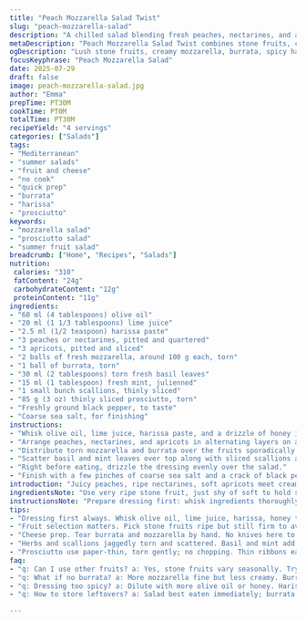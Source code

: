 ```yaml
---
title: "Peach Mozzarella Salad Twist"
slug: "peach-mozzarella-salad"
description: "A chilled salad blending fresh peaches, nectarines, and apricots with mozzarella and creamy burrata. Spiced with a hint of harissa instead of sambal. Crisp prosciutto replaces saucisson for a milder saltiness. Fresh herbs—basil and mint—combine with scallions. The dressing balances olive oil with lime juice and a touch of honey for sweetness. Serve with a sprinkle of sea salt and black pepper. Prep just over 20 minutes. A fresh take on stone fruit and cheese salads for warmer days."
metaDescription: "Peach Mozzarella Salad Twist combines stone fruits, creamy burrata, torn mozzarella, prosciutto, lime-honey dressing, fresh herbs, and harissa spice."
ogDescription: "Lush stone fruits, creamy mozzarella, burrata, spicy harissa, crisp prosciutto, fresh herbs. Layered Mediterranean-French fusion salad ready in 30 mins."
focusKeyphrase: "Peach Mozzarella Salad"
date: 2025-07-29
draft: false
image: peach-mozzarella-salad.jpg
author: "Emma"
prepTime: PT30M
cookTime: PT0M
totalTime: PT30M
recipeYield: "4 servings"
categories: ["Salads"]
tags:
- "Mediterranean"
- "summer salads"
- "fruit and cheese"
- "no cook"
- "quick prep"
- "burrata"
- "harissa"
- "prosciutto"
keywords:
- "mozzarella salad"
- "prosciutto salad"
- "summer fruit salad"
breadcrumb: ["Home", "Recipes", "Salads"]
nutrition: 
 calories: "310"
 fatContent: "24g"
 carbohydrateContent: "12g"
 proteinContent: "11g"
ingredients:
- "60 ml (4 tablespoons) olive oil"
- "20 ml (1 1/3 tablespoons) lime juice"
- "2.5 ml (1/2 teaspoon) harissa paste"
- "3 peaches or nectarines, pitted and quartered"
- "3 apricots, pitted and sliced"
- "2 balls of fresh mozzarella, around 100 g each, torn"
- "1 ball of burrata, torn"
- "30 ml (2 tablespoons) torn fresh basil leaves"
- "15 ml (1 tablespoon) fresh mint, julienned"
- "1 small bunch scallions, thinly sliced"
- "85 g (3 oz) thinly sliced prosciutto, torn"
- "Freshly ground black pepper, to taste"
- "Coarse sea salt, for finishing"
instructions:
- "Whisk olive oil, lime juice, harissa paste, and a drizzle of honey in a small bowl. Set aside the dressing."
- "Arrange peaches, nectarines, and apricots in alternating layers on a large platter mixing colors and shapes."
- "Distribute torn mozzarella and burrata over the fruits sporadically, keeping clusters varied."
- "Scatter basil and mint leaves over top along with sliced scallions and prosciutto strips."
- "Right before eating, drizzle the dressing evenly over the salad."
- "Finish with a few pinches of coarse sea salt and a crack of black pepper."
introduction: "Juicy peaches, ripe nectarines, soft apricots meet creamy mozzarella and burrata—creamier, more supple than plain mozzarella alone. Harissa heat swaps out the sambal spice for a North African fire, tempered by honey’s subtle sweetness. Prosciutto stands in for the salty, rustic saucisson, lending a thinner, silkier texture and a different cured flavor. Fresh herbs mingle differently too: basil classic, mint added for brightness and coolness. Scallions cut with subtle onion sharpness. Lime juice replaces lemon, adding a softer citrus tang. A salad built with layers, colors, texture contrasts. Simple but striking. A summer starter that’s almost like summer on a plate. Quick to put together. No cooking. All freshness."
ingredientsNote: "Use very ripe stone fruit, just shy of soft to hold shape but sweet. Burrata provides creaminess and a touch more richness than mozzarella—if unavailable, more mozzarella is fine. Prosciutto should be paper thin, torn gently, not chopped to preserve delicate texture. Harissa replaces sambal oelek to change profile from Southeast Asian to Mediterranean without losing spice—the amount measured is mild, adjust if you want more fire. Lime juice is less sharp than lemon, better with honey to balance sweet and tart. Fresh mint offers lift, replace with tarragon or chervil if unavailable. Sea salt should be flaky for bursts of flavor. Use high-quality extra virgin olive oil for best sheen and depth."
instructionsNote: "Prepare dressing first: whisk ingredients thoroughly. Let rest briefly for flavors to meld. Arrange fruit and cheese alternately, keep presentation loose not rigid. Tear cheese by hand for rustic effect. Scatter herbs and scallions unevenly—random, not uniform. Add cured meat last to keep its shape visible. Dress salad right before serving, not earlier to avoid sogginess. Finish with salt and pepper at table if possible for texture and aroma freshness. Can be served on chilled platter or individual plates. Leftovers best within hours; burrata and fruit won’t keep texture beyond a day. No cooking required, just sharp knives and fresh hands."
tips:
- "Dressing first always. Whisk olive oil, lime juice, harissa, honey till combined. Let rest a bit for flavors to mingle but not too long or lime gets bitter. Honey balances heat, so measure carefully. Too much harissa kills sweetness. Keep mild unless you want extra punch."
- "Fruit selection matters. Pick stone fruits ripe but still firm to avoid mush when sliced. Quarter peaches or nectarines then slice apricots just before plating to keep shapes distinct. Color contrasts key. Soft apricots provide a different texture layer versus firmer peaches. Hold shape well to prevent mess."
- "Cheese prep. Tear burrata and mozzarella by hand. No knives here to keep rustic chunks. Burrata adds creaminess, moisture, stick carefully so it doesn’t break apart too much. Mozzarella clusters spaced randomly to keep bite bursts. More mozzarella doable if no burrata on hand, but texture shifts noticeably."
- "Herbs and scallions jaggedly torn and scattered. Basil and mint add distinct notes, mint freshness cuts richness. Mint julienned fine; basil leaves torn bigger. Scallions thinly sliced for sharp onion aroma, uneven scatter keeps visual interest and layers of flavor."
- "Prosciutto use paper-thin, torn gently; no chopping. Thin ribbons ease layering, give salty silkiness. Add last before dressing to keep texture intact. Press too hard or cut too small, you lose delicate mouthfeel and appearance. Tear with fingers for best visual and textural result."
faq:
- "q: Can I use other fruits? a: Yes, stone fruits vary seasonally. Try plums, cherries, or figs. Texture changes. Adjust slicing to keep neat. Firmer fruits better shape. Flavor shifts but the basic combo works."
- "q: What if no burrata? a: More mozzarella fine but less creamy. Burrata adds softness and richness that affects mouthfeel. Substitute with soft ricotta or fresh goat cheese if available. Texture less silky but still good."
- "q: Dressing too spicy? a: Dilute with more olive oil or honey. Harissa varies in intensity. Add slowly, taste after each addition. Lime juice mellowing, honey sweetness balances. Sometimes use less at start, add more later if needed."
- "q: How to store leftovers? a: Salad best eaten immediately; burrata and fruit get soggy fast. Cover tightly, refrigerate if needed but separate dressing so fruits don’t get wet. Eat within hours, not overnight. No reheating, just chill."

---
```

